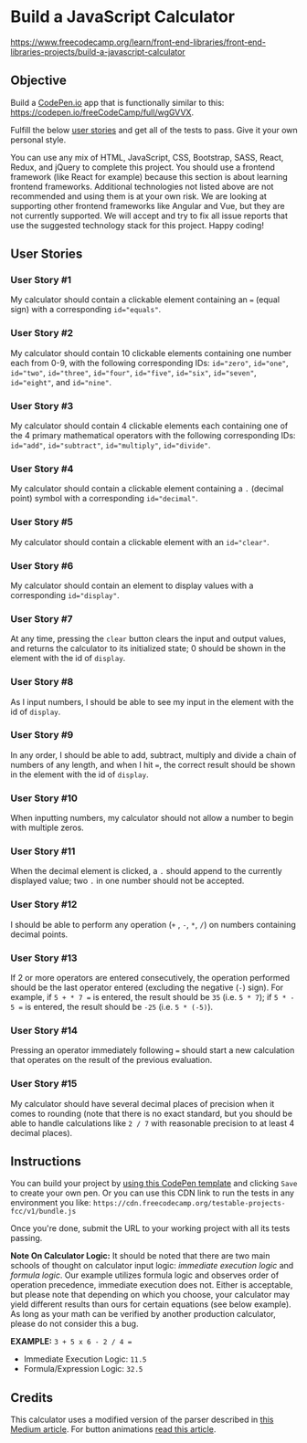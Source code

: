 # Build a JavaScript Calculator

https://www.freecodecamp.org/learn/front-end-libraries/front-end-libraries-projects/build-a-javascript-calculator
## Objective

Build a [CodePen.io](https://codepen.io/) app that is functionally similar to this: https://codepen.io/freeCodeCamp/full/wgGVVX.

Fulfill the below [user stories](https://en.wikipedia.org/wiki/User_story) and get all of the tests to pass. Give it your own personal style.

You can use any mix of HTML, JavaScript, CSS, Bootstrap, SASS, React, Redux, and jQuery to complete this project. You should use a frontend framework (like React for example) because this section is about learning frontend frameworks. Additional technologies not listed above are not recommended and using them is at your own risk. We are looking at supporting other frontend frameworks like Angular and Vue, but they are not currently supported. We will accept and try to fix all issue reports that use the suggested technology stack for this project. Happy coding!

## User Stories

### User Story #1

My calculator should contain a clickable element containing an `=` (equal sign) with a corresponding `id="equals"`.

### User Story #2

My calculator should contain 10 clickable elements containing one number each from 0-9, with the following corresponding IDs: `id="zero"`, `id="one"`, `id="two"`, `id="three"`, `id="four"`, `id="five"`, `id="six"`, `id="seven"`, `id="eight"`, and `id="nine"`.

### User Story #3

My calculator should contain 4 clickable elements each containing one of the 4 primary mathematical operators with the following corresponding IDs: `id="add"`, `id="subtract"`, `id="multiply"`, `id="divide"`.

### User Story #4

My calculator should contain a clickable element containing a `.` (decimal point) symbol with a corresponding `id="decimal"`.

### User Story #5

My calculator should contain a clickable element with an `id="clear"`.

### User Story #6

My calculator should contain an element to display values with a corresponding `id="display"`.

### User Story #7

At any time, pressing the `clear` button clears the input and output values, and returns the calculator to its initialized state; 0 should be shown in the element with the id of `display`.

### User Story #8

As I input numbers, I should be able to see my input in the element with the id of `display`.

### User Story #9

In any order, I should be able to add, subtract, multiply and divide a chain of numbers of any length, and when I hit `=`, the correct result should be shown in the element with the id of `display`.

### User Story #10

When inputting numbers, my calculator should not allow a number to begin with multiple zeros.

### User Story #11

When the decimal element is clicked, a `.` should append to the currently displayed value; two `.` in one number should not be accepted.

### User Story #12

I should be able to perform any operation (`+` , `-`, `*`, `/`) on numbers containing decimal points.

### User Story #13

If 2 or more operators are entered consecutively, the operation performed should be the last operator entered (excluding the negative (`-`) sign). For example, if `5 + * 7 =` is entered, the result should be `35` (i.e. `5 * 7`); if `5 * - 5 =` is entered, the result should be `-25` (i.e. `5 * (-5)`).

### User Story #14

Pressing an operator immediately following `=` should start a new calculation that operates on the result of the previous evaluation.

### User Story #15

My calculator should have several decimal places of precision when it comes to rounding (note that there is no exact standard, but you should be able to handle calculations like `2 / 7` with reasonable precision to at least 4 decimal places).

## Instructions

You can build your project by [using this CodePen template](https://codepen.io/pen?template=MJjpwO) and clicking `Save` to create your own pen. Or you can use this CDN link to run the tests in any environment you like: `https://cdn.freecodecamp.org/testable-projects-fcc/v1/bundle.js`

Once you're done, submit the URL to your working project with all its tests passing.

**Note On Calculator Logic:** It should be noted that there are two main schools of thought on calculator input logic: _immediate execution logic_ and _formula logic_. Our example utilizes formula logic and observes order of operation precedence, immediate execution does not. Either is acceptable, but please note that depending on which you choose, your calculator may yield different results than ours for certain equations (see below example). As long as your math can be verified by another production calculator, please do not consider this a bug.

**EXAMPLE:** `3 + 5 x 6 - 2 / 4 =`

+ Immediate Execution Logic: `11.5`
+ Formula/Expression Logic: `32.5`

## Credits

This calculator uses a modified version of the parser described in [this Medium article](https://medium.com/@stoopidguy1992/how-to-write-a-math-expression-parser-in-javascript-b5147bc9466b).
For button animations [read this article](https://www.joshwcomeau.com/animation/3d-button/).
